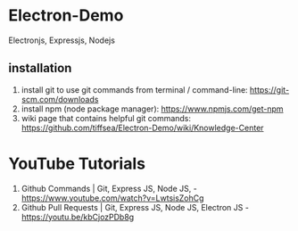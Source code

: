 # Electron-Demo
Electronjs, Expressjs, Nodejs

## installation
1. install git to use git commands from terminal / command-line: https://git-scm.com/downloads
2. install npm (node package manager): https://www.npmjs.com/get-npm
3. wiki page that contains helpful git commands: https://github.com/tiffsea/Electron-Demo/wiki/Knowledge-Center

# YouTube Tutorials
1. Github Commands | Git, Express JS, Node JS, - https://www.youtube.com/watch?v=LwtsisZohCg
2. Github Pull Requests | Git, Express JS, Node JS, Electron JS - https://youtu.be/kbCjozPDb8g
